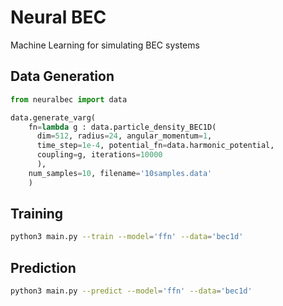 # Neural BEC

Machine Learning for simulating BEC systems


## Data Generation

```python
from neuralbec import data

data.generate_varg(
    fn=lambda g : data.particle_density_BEC1D(
      dim=512, radius=24, angular_momentum=1,
      time_step=1e-4, potential_fn=data.harmonic_potential,
      coupling=g, iterations=10000
      ),
    num_samples=10, filename='10samples.data'
    )
```

## Training

```bash
python3 main.py --train --model='ffn' --data='bec1d'
```

## Prediction

```bash
python3 main.py --predict --model='ffn' --data='bec1d'
```
